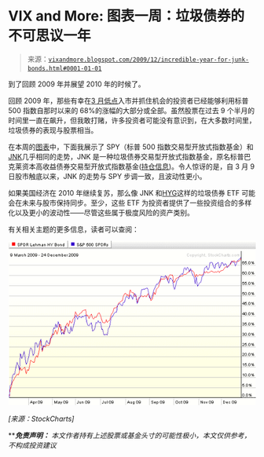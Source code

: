 <!--yml

分类：未分类

日期：2024-05-18 17:18:59

-->

# VIX and More: 图表一周：垃圾债券的不可思议一年

> 来源：[`vixandmore.blogspot.com/2009/12/incredible-year-for-junk-bonds.html#0001-01-01`](http://vixandmore.blogspot.com/2009/12/incredible-year-for-junk-bonds.html#0001-01-01)

到了回顾 2009 年并展望 2010 年的时候了。

回顾 2009 年，那些有幸在[3 月低点](http://vixandmore.blogspot.com/2009/03/spx-at-687-intermediate-bottom.html)入市并抓住机会的投资者已经能够利用标普 500 指数自那时以来的 68%的涨幅的大部分或全部。虽然股票在过去 9 个半月的时间里一直在飙升，但我敢打赌，许多投资者可能没有意识到，在大多数时间里，垃圾债券的表现与股票相当。

在本周的[图表](http://vixandmore.blogspot.com/search/label/chart%20of%20the%20week)中，下面我展示了 SPY（标普 500 指数交易型开放式指数基金）和[JNK](http://vixandmore.blogspot.com/search/label/JNK)几乎相同的走势，JNK 是一种垃圾债券交易型开放式指数基金，原名标普巴克莱资本高收益债券交易型开放式指数基金([持仓信息](https://www.spdrs.com/product/fund.seam?ticker=JNK))。令人惊讶的是，自 3 月 9 日股市触底以来，JNK 的走势与 SPY 步调一致，且波动性更小。

如果美国经济在 2010 年继续复苏，那么像 JNK 和[HYG](http://vixandmore.blogspot.com/search/label/HYG)这样的垃圾债券 ETF 可能会在未来与股市保持同步。至少，这些 ETF 为投资者提供了一些投资组合的多样化以及更小的波动性——尽管这些属于极度风险的资产类别。

有关相关主题的更多信息，读者可以查阅：

![](img/917924c49d74dbf0c261cf5eaa75b007.png)

*[来源：StockCharts]*

*****免责声明：*** *本文作者持有上述股票或基金头寸的可能性极小，本文仅供参考，不构成投资建议*
